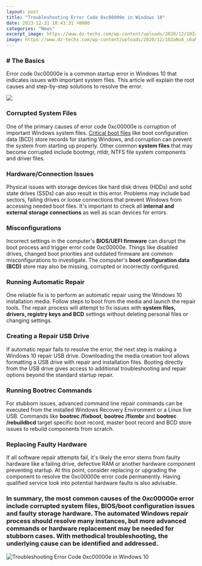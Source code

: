 ```yaml
---
layout: post
title: "Troubleshooting Error Code 0xc00000e in Windows 10"
date: 2023-12-31 10:43:31 +0000
categories: "News"
excerpt_image: https://www.dz-techs.com/wp-content/uploads/2020/12/10ZaNu8_c6aM2h8LXXQtolg-DzTechs.jpg
image: https://www.dz-techs.com/wp-content/uploads/2020/12/10ZaNu8_c6aM2h8LXXQtolg-DzTechs.jpg
---
```


### # The Basics
Error code 0xc00000e is a common startup error in Windows 10 that indicates issues with important system files. This article will explain the root causes and step-by-step solutions to resolve the error. 

![](https://cdn.windowsreport.com/wp-content/uploads/2023/01/0xc00000e-1.png)
### Corrupted System Files
One of the primary causes of error code 0xc00000e is corruption of important Windows system files. [Critical boot files](https://store.fi.io.vn/womens-girl-moldovan-moldova-flag-unicorn-women-2) like boot configuration data (BCD) store records for starting Windows, and corruption can prevent the system from starting up properly. Other common **system files** that may become corrupted include bootmgr, ntldr, NTFS file system components and driver files.
### Hardware/Connection Issues 
Physical issues with storage devices like hard disk drives (HDDs) and solid state drives (SSDs) can also result in this error. Problems may include bad sectors, failing drives or loose connections that prevent Windows from accessing needed boot files. It's important to check all **internal and external storage connections** as well as scan devices for errors. 
### Misconfigurations 
Incorrect settings in the computer's **BIOS/UEFI firmware** can disrupt the boot process and trigger error code 0xc00000e. Things like disabled drives, changed boot priorities and outdated firmware are common misconfigurations to investigate. The computer's **boot configuration data (BCD)** store may also be missing, corrupted or incorrectly configured.
### Running Automatic Repair
One reliable fix is to perform an automatic repair using the Windows 10 installation media. Follow steps to boot from the media and launch the repair tools. The repair process will attempt to fix issues with **system files, drivers, registry keys and BCD** settings without deleting personal files or changing settings. 
### Creating a Repair USB Drive
If automatic repair fails to resolve the error, the next step is making a Windows 10 repair USB drive. Downloading the media creation tool allows formatting a USB drive with repair and installation files. Booting directly from the USB drive gives access to additional troubleshooting and repair options beyond the standard startup repair.
### Running Bootrec Commands
For stubborn issues, advanced command line repair commands can be executed from the installed Windows Recovery Environment or a Linux live USB. Commands like **bootrec /fixboot**, **bootrec /fixmbr** and **bootrec /rebuildbcd** target specific boot record, master boot record and BCD store issues to rebuild components from scratch.
### Replacing Faulty Hardware  
If all software repair attempts fail, it's likely the error stems from faulty hardware like a failing drive, defective RAM or another hardware component preventing startup. At this point, consider replacing or upgrading the component to resolve the 0xc00000e error code permanently. Having qualified service look into potential hardware faults is also advisable.
### In summary, the most common causes of the 0xc00000e error include corrupted system files, BIOS/boot configuration issues and faulty storage hardware. The automated Windows repair process should resolve many instances, but more advanced commands or hardware replacement may be needed for stubborn cases. With methodical troubleshooting, the underlying cause can be identified and addressed.
![Troubleshooting Error Code 0xc00000e in Windows 10](https://www.dz-techs.com/wp-content/uploads/2020/12/10ZaNu8_c6aM2h8LXXQtolg-DzTechs.jpg)